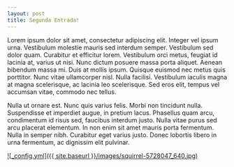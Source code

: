 ```yaml
---
layout: post
title: Segunda Entrada!
---
```


Lorem ipsum dolor sit amet, consectetur adipiscing elit. Integer vel ipsum urna. Vestibulum molestie mauris sed interdum semper. Vestibulum sed dolor quam. Curabitur et efficitur lorem. Vestibulum orci metus, feugiat id lacinia at, varius ut nisi. Nunc dictum posuere massa porta aliquet. Aenean bibendum massa mi. Duis at mollis ipsum. Quisque euismod nec metus quis porttitor. Nunc vitae ullamcorper nisl. Nulla facilisi. Vestibulum iaculis magna at magna scelerisque, ac lacinia leo scelerisque. Sed eros elit, tempus vel accumsan vitae, commodo nec tellus.

Nulla ut ornare est. Nunc quis varius felis. Morbi non tincidunt nulla. Suspendisse et imperdiet augue, in pretium lacus. Phasellus quam arcu, condimentum id risus sed, faucibus interdum justo. Nulla vitae purus sed arcu placerat elementum. In non enim sit amet mauris porta fermentum. Nulla in semper nibh. Curabitur eget varius justo. Donec lobortis libero in urna fermentum, ac dignissim elit pulvinar. 

<a href="www.google.com">![_config.yml]({{ site.baseurl }}/images/squirrel-5728047_640.jpg)</a>
